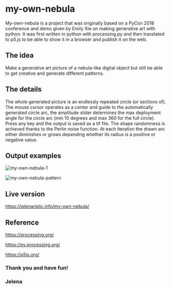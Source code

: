 # my-own-nebula

My-own-nebula is a project that was originally based on a PyCon 2018 conference and demo given by Emily Xie on making generative art with python. It was first written in python with processing.py and then translated to p5.js to be able to show it in a browser and publish it on the web.

## The idea
Make a generative art picture of a nebula-like digital object but still be able to get creative and generate different patterns. 
## The details
The whole generated picture is an endlessly repeated circle (or sections of). The mouse cursor operates as a center and guide to the automatically generated circle arc, the amplitude slider determines the max deployment angle for the circle arc (min 10 degrees and max 360 for the full circle). Press any key and the output is saved as a tif file. The shape randomness is achieved thanks to the Perlin noise function. At each iteration the drawn arc either diminishes or grows depending whether its radius is a positive or negative value.

## Output examples

![my-own-nebula-1](https://user-images.githubusercontent.com/96912536/161423302-af33c857-4ebe-4d15-bbe4-54f07c50ceb1.png)

![my-own-nebula-pattern](https://user-images.githubusercontent.com/96912536/161423312-d3837966-a195-4012-a640-8a2d7958225b.png)


## Live version
https://jelenaristic.info/my-own-nebula/


## Reference

https://processing.org/

https://py.processing.org/

https://p5js.org/



### Thank you and have fun!

### Jelena
